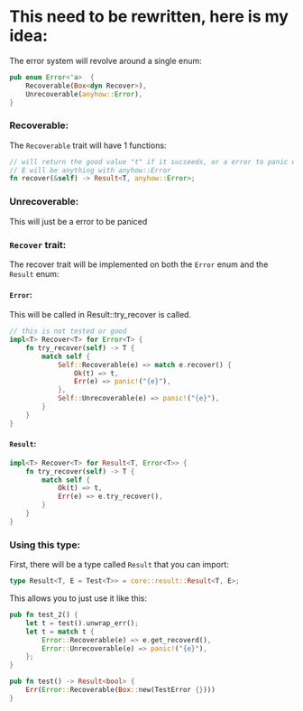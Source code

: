 # This need to be rewritten, here is my idea:
The error system will revolve around a single enum:
```rust
pub enum Error<'a>  {
    Recoverable(Box<dyn Recover>),
    Unrecoverable(anyhow::Error),
}
```

### Recoverable:
The `Recoverable` trait will have 1 functions:
```rust
// will return the good value "t" if it sucseeds, or a error to panic w/
// E will be anything with anyhow::Error
fn recover(&self) -> Result<T, anyhow::Error>;
```
### Unrecoverable:
This will just be a error to be paniced
### `Recover` trait:
The recover trait will be implemented on both the `Error` enum and the `Result` enum:
#### `Error`:
This will be called in Result::try_recover is called.
```rust
// this is not tested or good
impl<T> Recover<T> for Error<T> {
    fn try_recover(self) -> T {
        match self {
            Self::Recoverable(e) => match e.recover() {
                Ok(t) => t,
                Err(e) => panic!("{e}"),
            },
            Self::Unrecoverable(e) => panic!("{e}"),
        }
    }
}
```
#### `Result`:
```rust
impl<T> Recover<T> for Result<T, Error<T>> {
    fn try_recover(self) -> T {
        match self {
            Ok(t) => t,
            Err(e) => e.try_recover(),
        }
    }
}
```

### Using this type:
First, there will be a type called `Result` that you can import:
```rust
type Result<T, E = Test<T>> = core::result::Result<T, E>;
```
This allows you to just use it like this:
```rust
pub fn test_2() {
    let t = test().unwrap_err();
    let t = match t {
        Error::Recoverable(e) => e.get_recoverd(),
        Error::Unrecoverable(e) => panic!("{e}"),
    };
}

pub fn test() -> Result<bool> {
    Err(Error::Recoverable(Box::new(TestError {})))
}
```

